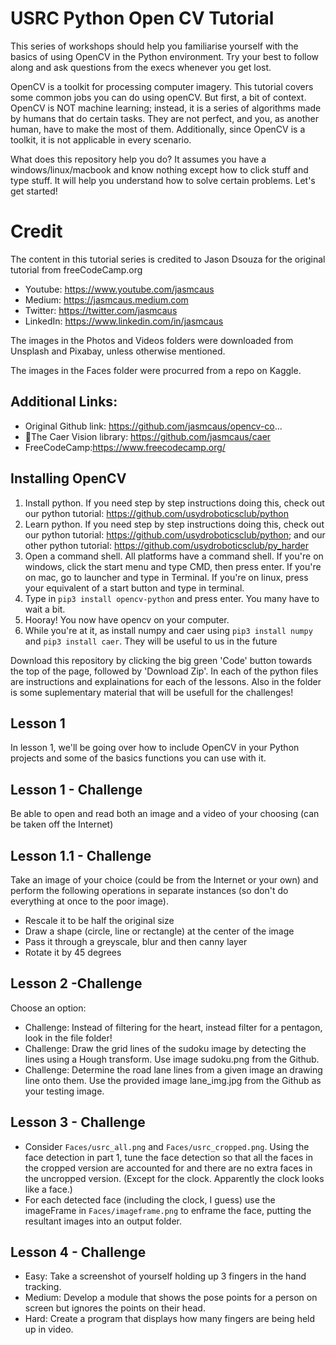 # USRC Python Open CV Tutorial 
This series of workshops should help you familiarise yourself with the basics of using OpenCV in the Python environment. Try your best to follow along and ask questions from the execs whenever you get lost. 

OpenCV is a toolkit for processing computer imagery. This tutorial covers some common jobs you can do using openCV. But first, a bit of context. OpenCV is NOT machine learning; instead, it is a series of algorithms made by humans that do certain tasks. They are not perfect, and you, as another human, have to make the most of them. Additionally, since OpenCV is a toolkit, it is not applicable in every scenario. 

What does this repository help you do? It assumes you have a windows/linux/macbook and know nothing except how to click stuff and type stuff. It will help you understand how to solve certain problems. Let's get started!

# Credit 
The content in this tutorial series is credited to Jason Dsouza for the original tutorial from freeCodeCamp.org
- Youtube: https://www.youtube.com/jasmcaus
- Medium: https://jasmcaus.medium.com
- Twitter: https://twitter.com/jasmcaus
- LinkedIn: https://www.linkedin.com/in/jasmcaus

The images in the Photos and Videos folders were downloaded from Unsplash and Pixabay, unless otherwise mentioned.

The images in the Faces folder were procurred from a repo on Kaggle.

## Additional Links:
- Original Github link: https://github.com/jasmcaus/opencv-co...
- 🔗The Caer Vision library: https://github.com/jasmcaus/caer
- FreeCodeCamp:https://www.freecodecamp.org/


## Installing OpenCV
1. Install python. If you need step by step instructions doing this, check out our python tutorial: https://github.com/usydroboticsclub/python
2. Learn python. If you need step by step instructions doing this, check out our python tutorial: https://github.com/usydroboticsclub/python; and our other python tutorial: https://github.com/usydroboticsclub/py_harder
3. Open a command shell. All platforms have a command shell. If you're on windows, click the start menu and type CMD, then press enter. If you're on mac, go to launcher and type in Terminal. If you're on linux, press your equivalent of a start button and type in terminal.
4. Type in `pip3 install opencv-python` and press enter. You many have to wait a bit. 
5. Hooray! You now have opencv on your computer.
6. While you're at it, as install numpy and caer using `pip3 install numpy` and `pip3 install caer`. They will be useful to us in the future

Download this repository by clicking the big green 'Code' button towards the top of the page, followed by 'Download Zip'. In each of the python files are instructions and explainations for each of the lessons. Also in the folder is some suplementary material that will be usefull for the challenges!

## Lesson 1
In lesson 1, we'll be going over how to include OpenCV in your Python projects and some of the basics functions you can use with it.


## Lesson 1 - Challenge
Be able to open and read both an image and a video of your choosing (can be taken off the Internet)

## Lesson 1.1 - Challenge
Take an image of your choice (could be from the Internet or your own) and perform the following operations in separate instances (so don't do everything at once to the poor image).

- Rescale it to be half the original size
- Draw a shape (circle, line or rectangle) at the center of the image
- Pass it through a greyscale, blur and then canny layer
- Rotate it by 45 degrees

## Lesson 2 -Challenge
Choose an option:
- Challenge: Instead of filtering for the heart, instead filter for a pentagon, look in the file folder!
- Challenge: Draw the grid lines of the sudoku image by detecting the lines using a Hough transform. Use image sudoku.png from the Github.
- Challenge: Determine the road lane lines from a given image an drawing line onto them.  Use the provided image lane_img.jpg from the Github as your testing image. 
## Lesson 3 - Challenge
- Consider `Faces/usrc_all.png` and `Faces/usrc_cropped.png`. Using the face detection in part 1, tune the face detection so that all the faces in the cropped version are accounted for and there are no extra faces in the uncropped version. (Except for the clock. Apparently the clock looks like a face.)
- For each detected face (including the clock, I guess) use the imageFrame in `Faces/imageframe.png` to enframe the face, putting the resultant images into an output folder.


## Lesson 4 - Challenge
- Easy: Take a screenshot of yourself holding up 3 fingers in the hand tracking.
- Medium: Develop a module that shows the pose points for a person on screen but ignores the points on their head.
- Hard: Create a program that displays how many fingers are being held up in video.
